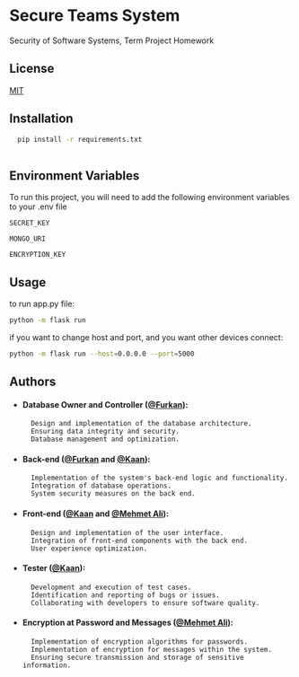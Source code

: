 # Secure Teams System
Security of Software Systems, Term Project Homework


## License

[MIT](https://choosealicense.com/licenses/mit/)


## Installation

 

```bash
  pip install -r requirements.txt
  
```
    
## Environment Variables

To run this project, you will need to add the following environment variables to your .env file

`SECRET_KEY`

`MONGO_URI`

`ENCRYPTION_KEY`



## Usage

to run app.py file:
```bash
python -m flask run

```
if you want to change host and port, and you want other devices connect:
```bash
python -m flask run --host=0.0.0.0 --port=5000


```


## Authors


- #### Database Owner and Controller ([@Furkan](https://www.github.com/furkanalcikaya)):

        Design and implementation of the database architecture.
        Ensuring data integrity and security.
        Database management and optimization.

- #### Back-end ([@Furkan](https://www.github.com/furkanalcikaya) and [@Kaan](https://www.github.com/kacrhub)):

        Implementation of the system's back-end logic and functionality.
        Integration of database operations.
        System security measures on the back end.

- #### Front-end ([@Kaan](https://www.github.com/kacrhub) and [@Mehmet Ali](https://www.github.com/)):

        Design and implementation of the user interface.
        Integration of front-end components with the back end.
        User experience optimization.

- #### Tester ([@Kaan](https://www.github.com/kacrhub)):

        Development and execution of test cases.
        Identification and reporting of bugs or issues.
        Collaborating with developers to ensure software quality.

- #### Encryption at Password and Messages ([@Mehmet Ali](https://www.github.com/)):

        Implementation of encryption algorithms for passwords.
        Implementation of encryption for messages within the system.
        Ensuring secure transmission and storage of sensitive information.



